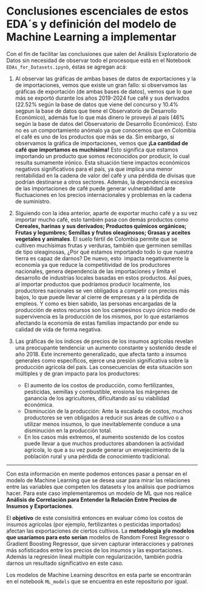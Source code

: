 # **Conclusiones escenciales de estos EDA´s y definición del modelo de Machine Learning a implementar**

Con el fin de facilitar las conclusiones que salen del Análisis Exploratorio de Datos sin necesidad de observar todo el procesoque está en el Notebook `EDAs_for_Datasets.ipynb`, éstas se agregan acá:

1. Al observar las gráficas de ambas bases de datos de exportaciones y la de importaciones, vemos que existe un gran fallo: si observamos las gráficas de exportación (de ambas bases de datos), vemos que lo que más se exportó durante los años 2019-2024 fue café y sus derivados ($22.52 \%$ según la base de datos que viene del concurso y $10.4 \%$ segpun la base de datos que tiene el Observatorio de Desarrollo Económico), además fue lo que más dinero le proveyó al país ($46 \%$ según la base de datos del Observatorio de Desarrollo Económico). Esto no es un comportamiento anómalo ya que conocemos que en Colombia el café es uno de los productos que más se da. Sin embargo, si observamos la gráfica de importaciones, vemos que **¡La cantidad de café que importamos es muchísima!** Esto significa que estamos importando un producto que somos reconocidos por producir, lo cual resulta sumamente irónico. Esta situación tiene impactos económicos negativos significativos para el país, ya que implica una menor rentabilidad en la cadena de valor del café y una pérdida de divisas que podrían destinarse a otros sectores. Además, la dependencia excesiva de las importaciones de café puede generar vulnerabilidad ante fluctuaciones en los precios internacionales y problemas en la cadena de suministro.
   
2. Siguiendo con la idea anterior, aparte de exportar mucho café y a su vez importar mucho café, esto también pasa con demás productos como **Cereales, harinas y sus derivados; Productos químicos orgánicos; Frutas y legumbres; Semillas y frutos oleaginosos; Grasas y aceites vegetales y animales**. El suelo fértil de Colombia permite que se cultiven muchísimas frutas y verduras, también que germinen semillas de tipo oleaginosas, ¿Por qué estamos importando todo lo que nuestra tierra es capaz de darnos? De nuevo, esto  impacta negativamente la economía ya que reduce la competitividad de los productores nacionales, genera dependencia de las importaciones y limita el desarrollo de industrias locales basadas en estos productos. Así pues, al importar productos que podríamos producir localmente, los productores nacionales se ven obligados a competir con precios más bajos, lo que puede llevar al cierre de empresas y a la pérdida de empleos. Y como es bien sabido, las personas encargadas de la producción de estos recursos son los campesinos cuyo único medio de supervivencia es la producción de los mismos, por lo que estaríamos afectando la economía de estas familias impactando por ende su calidad de vida de forma negativa.
   
3. Las gráficas de los índices de precios de los insumos agrícolas revelan una preocupante tendencia: un aumento constante y sostenido desde el año 2018. Este incremento generalizado, que afecta tanto a insumos generales como específicos, ejerce una presión significativa sobre la producción agrícola del país. Las consecuencias de esta situación son múltiples y de gran impacto para los productores:
    * El aumento de los costos de producción, como fertilizantes, pesticidas, semillas y combustible, erosiona los márgenes de ganancia de los agricultores, dificultando así su viabilidad económica.
    * Disminución de la producción: Ante la escalada de costos, muchos productores se ven obligados a reducir sus áreas de cultivo o a utilizar menos insumos, lo que inevitablemente conduce a una disminución en la producción total.
    * En los casos más extremos, el aumento sostenido de los costos puede llevar a que muchos productores abandonen la actividad agrícola, lo que a su vez puede generar un envejecimiento de la población rural y una pérdida de conocimiento tradicional.
  

---

Con esta información en mente podemos entonces pasar a pensar en el modelo de Machine Learning que se desea usar para mirar las relaciones entre las variables que competen los datasets y los análisis que podríamos hacer. Para este caso implementaremos un modelo de ML que nos realice **Análisis de Correlación para Entender la Relación Entre Precios de Insumos y Exportaciones**.

El **objetivo** de este consisitirá entonces en evaluar cómo los costos de insumos agrícolas (por ejemplo, fertilizantes o pesticidas importados) afectan las exportaciones de ciertos cultivos. La **metodología y/o modelos que usaríamos para esto serían** modelos de Random Forest Regressor o Gradient Boosting Regressor, que sirven capturar interacciones y patrones más sofisticados entre los precios de los insumos y las exportaciones. Además la regresión lineal multiple con regularización, también podría darnos un resultado significativo en este caso.

Los modelos de Machine Learning descritos en esta parte se encontrarán en el notebook `ML_models` que se encuentra en este repositorio por igual.
